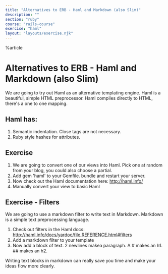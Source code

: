 ```yaml
---
title: "Alternatives to ERB - Haml and Markdown (also Slim)"
description: ""
section: "ruby"
course: "rails-course"
exercise: "haml"
layout: "layouts/exercise.njk"
---
```


%article

# Alternatives to ERB - Haml and Markdown (also Slim)

We are going to try out Haml as an alternative templating engine. Haml is a beautiful, simple HTML preprocessor. Haml compiles directly to HTML, there's a one to one mapping.

## Haml has:

1. Semantic indentation. Close tags are not necessary.
2. Ruby style hashes for attributes.

## Exercise

1. We are going to convert one of our views into Haml. Pick one at random from your blog, you could also choose a partial.
2. Add gem 'haml' to your Gemfile. bundle and restart your server.
3. Now check out the Haml documentation here: <http://haml.info/>
4. Manually convert your view to basic Haml

## Exercise - Filters

We are going to use a markdown filter to write text in Markdown. Markdown is a simple text preprocessing language.

1. Check out filters in the Haml docs: <http://haml.info/docs/yardoc/file.REFERENCE.html#filters>
2. Add a markdown filter to your template
3. Now add a block of text. 2 newlines makea paragraph. A # makes an h1. ## makes an h2.

Writing text blocks in markdown can really save you time and make your ideas flow more clearly.

